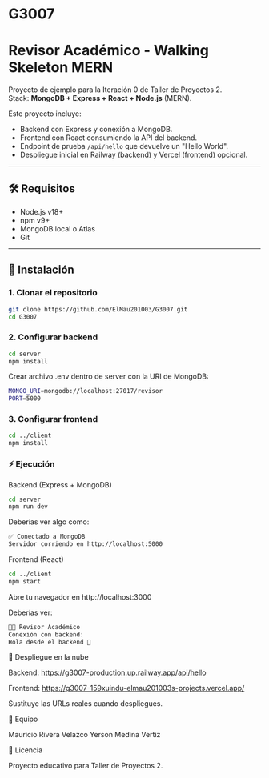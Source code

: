 # G3007
# Revisor Académico - Walking Skeleton MERN

Proyecto de ejemplo para la Iteración 0 de Taller de Proyectos 2.  
Stack: **MongoDB + Express + React + Node.js** (MERN).

Este proyecto incluye:

- Backend con Express y conexión a MongoDB.
- Frontend con React consumiendo la API del backend.
- Endpoint de prueba `/api/hello` que devuelve un "Hello World".
- Despliegue inicial en Railway (backend) y Vercel (frontend) opcional.

---

## 🛠️ Requisitos

- Node.js v18+  
- npm v9+  
- MongoDB local o Atlas  
- Git

---

## 🚀 Instalación

### 1. Clonar el repositorio

```bash
git clone https://github.com/ElMau201003/G3007.git
cd G3007
```

### 2. Configurar backend

```bash
cd server
npm install
```

Crear archivo .env dentro de server con la URI de MongoDB:

```bash
MONGO_URI=mongodb://localhost:27017/revisor
PORT=5000
```

### 3. Configurar frontend

```bash
cd ../client
npm install
```

### ⚡ Ejecución
Backend (Express + MongoDB)
```bash
cd server
npm run dev
```


Deberías ver algo como:

```bash
✅ Conectado a MongoDB
Servidor corriendo en http://localhost:5000
```

Frontend (React)
```bash
cd ../client
npm start
```


Abre tu navegador en http://localhost:3000

Deberías ver:

```bash
👩‍💻 Revisor Académico
Conexión con backend:
Hola desde el backend 🚀
```

🔗 Despliegue en la nube

Backend: https://g3007-production.up.railway.app/api/hello

Frontend: https://g3007-159xuindu-elmau201003s-projects.vercel.app/

Sustituye las URLs reales cuando despliegues.


👥 Equipo

Mauricio Rivera Velazco
Yerson Medina Vertiz

📄 Licencia

Proyecto educativo para Taller de Proyectos 2.

